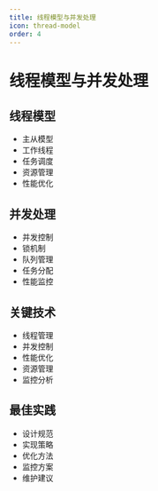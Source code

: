 ```yaml
---
title: 线程模型与并发处理
icon: thread-model
order: 4
---
```


# 线程模型与并发处理

## 线程模型
- 主从模型
- 工作线程
- 任务调度
- 资源管理
- 性能优化

## 并发处理
- 并发控制
- 锁机制
- 队列管理
- 任务分配
- 性能监控

## 关键技术
- 线程管理
- 并发控制
- 性能优化
- 资源管理
- 监控分析

## 最佳实践
- 设计规范
- 实现策略
- 优化方法
- 监控方案
- 维护建议
